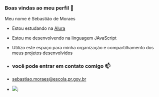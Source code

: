 ### Boas vindas ao meu perfil 💙
Meu nome é Sebastião de Moraes

- Estou estudando na [Alura](https://alura.com.br)
- Estou me desenvolvendo na linguagem JAvaScript
- Utilizo este espaço para minha organização e compartilhamento dos meus projetos desenvolvidos

- ### você pode entrar em contato comigo 📫
- sebastiao.moraes@escola.pr.gov.br
- ![](https://media1.tenor.com/m/F1Q2Q6PQ5fIAAAAC/im-serious-x-men.gif);





